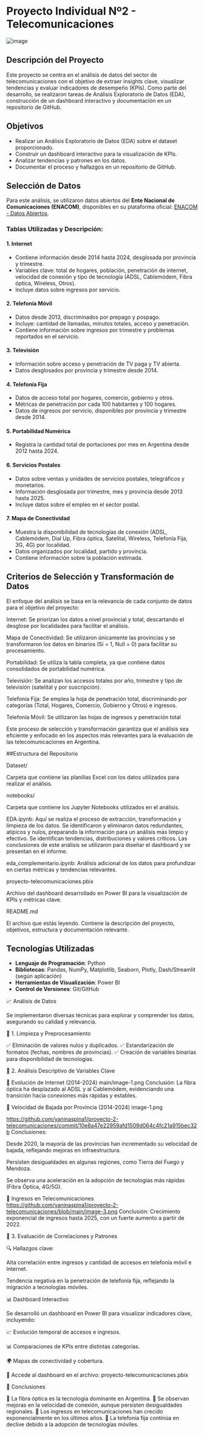# Proyecto Individual Nº2 - Telecomunicaciones

![image](https://github.com/user-attachments/assets/e018fdf8-3b05-4aba-9d7d-6456f423b1d0)

## Descripción del Proyecto
Este proyecto se centra en el análisis de datos del sector de telecomunicaciones con el objetivo de extraer insights clave, visualizar tendencias y evaluar indicadores de desempeño (KPIs). Como parte del desarrollo, se realizaron tareas de Análisis Exploratorio de Datos (EDA), construcción de un dashboard interactivo y documentación en un repositorio de GitHub.

## Objetivos
- Realizar un Análisis Exploratorio de Datos (EDA) sobre el dataset proporcionado.
- Construir un dashboard interactivo para la visualización de KPIs.
- Analizar tendencias y patrones en los datos.
- Documentar el proceso y hallazgos en un repositorio de GitHub.

## Selección de Datos
Para este análisis, se utilizaron datos abiertos del **Ente Nacional de Comunicaciones (ENACOM)**, disponibles en su plataforma oficial: [ENACOM - Datos Abiertos](https://indicadores.enacom.gob.ar/datos-abiertos-servicios).

### Tablas Utilizadas y Descripción:
#### 1. **Internet**
- Contiene información desde 2014 hasta 2024, desglosada por provincia y trimestre.
- Variables clave: total de hogares, población, penetración de internet, velocidad de conexión y tipo de tecnología (ADSL, Cablemódem, Fibra óptica, Wireless, Otros).
- Incluye datos sobre ingresos por servicio.

#### 2. **Telefonía Móvil**
- Datos desde 2013, discriminados por prepago y pospago.
- Incluye: cantidad de llamadas, minutos totales, acceso y penetración.
- Contiene información sobre ingresos por trimestre y problemas reportados en el servicio.

#### 3. **Televisión**
- Información sobre acceso y penetración de TV paga y TV abierta.
- Datos desglosados por provincia y trimestre desde 2014.

#### 4. **Telefonía Fija**
- Datos de acceso total por hogares, comercio, gobierno y otros.
- Métricas de penetración por cada 100 habitantes y 100 hogares.
- Datos de ingresos por servicio, disponibles por provincia y trimestre desde 2014.

#### 5. **Portabilidad Numérica**
- Registra la cantidad total de portaciones por mes en Argentina desde 2012 hasta 2024.

#### 6. **Servicios Postales**
- Datos sobre ventas y unidades de servicios postales, telegráficos y monetarios.
- Información desglosada por trimestre, mes y provincia desde 2013 hasta 2025.
- Incluye datos sobre el empleo en el sector postal.

#### 7. **Mapa de Conectividad**
- Muestra la disponibilidad de tecnologías de conexión (ADSL, Cablemódem, Dial Up, Fibra óptica, Satelital, Wireless, Telefonía Fija, 3G, 4G) por localidad.
- Datos organizados por localidad, partido y provincia.
- Contiene información sobre la población estimada.

## Criterios de Selección y Transformación de Datos

El enfoque del análisis se basa en la relevancia de cada conjunto de datos para el objetivo del proyecto:

Internet: Se priorizan los datos a nivel provincial y total, descartando el desglose por localidades para facilitar el análisis.

Mapa de Conectividad: Se utilizaron únicamente las provincias y se transformaron los datos en binarios (Sí = 1, Null = 0) para facilitar su procesamiento.

Portabilidad: Se utiliza la tabla completa, ya que contiene datos consolidados de portabilidad numérica.

Televisión: Se analizan los accesos totales por año, trimestre y tipo de televisión (satelital y por suscripción).

Telefonía Fija: Se emplea la hoja de penetración total, discriminando por categorías (Total, Hogares, Comercio, Gobierno y Otros) e ingresos.

Telefonía Móvil: Se utilizaron las hojas de ingresos y penetración total

Este proceso de selección y transformación garantiza que el análisis sea eficiente y enfocado en los aspectos más relevantes para la evaluación de las telecomunicaciones en Argentina.


##Estructura del Repositorio

Dataset/

Carpeta que contiene las planillas Excel con los datos utilizados para realizar el análisis.

notebooks/

Carpeta que contiene los Jupyter Notebooks utilizados en el análisis.

EDA.ipynb: Aquí se realiza el proceso de extracción, transformación y limpieza de los datos. Se identificaron y eliminaron datos redundantes, atípicos y nulos, preparando la información para un análisis más limpio y efectivo. Se identifican tendencias, distribuciones y valores críticos. Las conclusiones de este análisis se utilizaron para diseñar el dashboard y se presentan en el informe.

eda_complementario.ipynb: Análisis adicional de los datos para profundizar en ciertas métricas y tendencias relevantes.

proyecto-telecomunicaciones.pbix

Archivo del dashboard desarrollado en Power BI para la visualización de KPIs y métricas clave.

README.md

El archivo que estás leyendo. Contiene la descripción del proyecto, objetivos, estructura y documentación relevante.
## Tecnologías Utilizadas
- **Lenguaje de Programación**: Python
- **Bibliotecas**: Pandas, NumPy, Matplotlib, Seaborn, Plotly, Dash/Streamlit (según aplicación)
- **Herramientas de Visualización**: Power BI 
- **Control de Versiones**: Git/GitHub


📈 Análisis de Datos

Se implementaron diversas técnicas para explorar y comprender los datos, asegurando su calidad y relevancia.

🔹 1. Limpieza y Preprocesamiento

✅ Eliminación de valores nulos y duplicados.
✅ Estandarización de formatos (fechas, nombres de provincias).
✅ Creación de variables binarias para disponibilidad de tecnologías.

🔹 2. Análisis Descriptivo de Variables Clave

📌 Evolución de Internet (2014-2024)
main/image-1.png
Conclusión: La fibra óptica ha desplazado al ADSL y al Cablemódem, evidenciando una transición hacia conexiones más rápidas y estables.

📌 Velocidad de Bajada por Provincia (2014-2024)
image-1.png

https://github.com/yaninaspina1/proyecto-2-telecomunicaciones/commit/10e8a47e22959afd1509d064c4fc21a915bec32b
Conclusiones:

Desde 2020, la mayoría de las provincias han incrementado su velocidad de bajada, reflejando mejoras en infraestructura.

Persisten desigualdades en algunas regiones, como Tierra del Fuego y Mendoza.

Se observa una aceleración en la adopción de tecnologías más rápidas (Fibra Óptica, 4G/5G).

📌 Ingresos en Telecomunicaciones
https://github.com/yaninaspina1/proyecto-2-telecomunicaciones/blob/main/image-3.png
Conclusión: Crecimiento exponencial de ingresos hasta 2025, con un fuerte aumento a partir de 2022.

🔹 3. Evaluación de Correlaciones y Patrones

🔍 Hallazgos clave:

Alta correlación entre ingresos y cantidad de accesos en telefonía móvil e Internet.

Tendencia negativa en la penetración de telefonía fija, reflejando la migración a tecnologías móviles.

📊 Dashboard Interactivo

Se desarrolló un dashboard en Power BI para visualizar indicadores clave, incluyendo:

📈 Evolución temporal de accesos e ingresos.

📊 Comparaciones de KPIs entre distintas categorías.

🌍 Mapas de conectividad y cobertura.

📌 Accede al dashboard en el archivo: proyecto-telecomunicaciones.pbix

📌 Conclusiones

🔹 La fibra óptica es la tecnología dominante en Argentina.
🔹 Se observan mejoras en la velocidad de conexión, aunque persisten desigualdades regionales.
🔹 Los ingresos en telecomunicaciones han crecido exponencialmente en los últimos años.
🔹 La telefonía fija continúa en declive debido a la adopción de tecnologías móviles.



